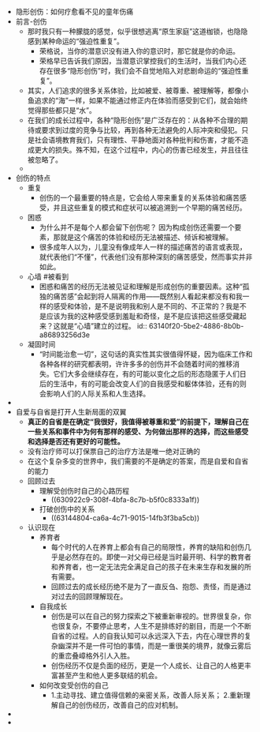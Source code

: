 - 隐形创伤：如何疗愈看不见的童年伤痛
- 前言-创伤
	- 那时我只有一种朦胧的感觉，似乎很想逃离“原生家庭”这道枷锁，也隐隐感到某种命运的“强迫性重复”。
		- 荣格说，当你的潜意识没有进入你的意识时，那它就是你的命运。
		- 荣格早已告诉我们原因，当潜意识掌控我们的生活时，当我们内心还存在很多“隐形创伤”时，我们会不自觉地陷入对悲剧命运的“强迫性重复”。
	- 其实，人们追求的很多关系体验，比如被爱、被尊重、被理解等，都像小鱼追求的“海”一样，如果不能通过修正内在体验而感受到它们，就会始终觉得那些都只是“水”。
	- 在我们的成长过程中，各种“隐形创伤”是广泛存在的：从各种不合理的期待或要求到过度的竞争与比较，再到各种无法避免的人际冲突和侵犯。只是社会语境教育我们，只有理性、平静地面对各种批判和伤害，才能不造成更大的损失。殊不知，在这个过程中，内心的伤害已经发生，并且往往被忽略了。
	-
- 创伤的特点
	- 重复
		- 创伤的一个最重要的特点是，它会给人带来重复的关系体验和痛苦感受，并且这些重复的模式和症状可以被追溯到一个早期的痛苦经历。
	- 困惑
		- 为什么并不是每个人都会留下创伤呢？
		  因为构成创伤还需要一个要素，那就是这个痛苦的体验和经历无法被描述、倾诉和被理解。
		- 很多成年人以为，儿童没有像成年人一样的描述痛苦的语言或表现，就代表他们“不懂”，代表他们没有那种深刻的痛苦感受，然而事实并非如此。
	- 心墙 #被看到
		- 困惑和痛苦的经历无法被见证和理解是形成创伤的重要因素。这种“孤独的痛苦感”会起到将人隔离的作用——既然别人看起来都没有和我一样的感受和体验，是不是说明我和别人是不同的、不正常的？我是不是应该为我的这种感受感到羞耻和奇怪，是不是应该把这些感受藏起来？这就是“心墙”建立的过程。
		  id:: 63140f20-5be2-4886-8b0b-a86893256d3e
	- 凝固时间
		- “时间能治愈一切”，这句话的真实性其实很值得怀疑，因为临床工作和各种各样的研究都表明，许许多多的创伤并不会随着时间的推移消失。它们大多会继续存在，有的可能以变化之后的形态隐匿于人们日后的生活中，有的可能会改变人们的自我感受和躯体体验，还有的则会影响人们的人际关系和人生选择。
-
- 自爱与自省是打开人生新局面的双翼
	- **真正的自省是在确定“我很好，我值得被尊重和爱”的前提下，理解自己在一些关系和事件中为何有那样的感受、为何做出那样的选择，而这些感受和选择是否还有更好的可能性。**
	- 没有治疗师可以打保票自己的治疗方法是唯一绝对正确的
	- 在这个复杂多变的世界中，我们需要的不是确定的答案，而是自爱和自省的能力
	- 回顾过去
		- 理解受创伤时自己的心路历程
			- ((630922c9-308f-4bfa-8c7b-b5f0c8333a1f))
		- 打破创伤中的关系
			- ((63144804-ca6a-4c71-9015-14fb3f3ba5cb))
	- 认识现在
		- 养育者
			- 每个时代的人在养育上都会有自己的局限性，养育的缺陷和创伤几乎是必然存在的。即使一对父母已经是当时最开明、科学的教育者和养育者，也一定无法完全满足自己的孩子在未来生存和发展的所有需要。
			- 回顾过去的成长经历绝不是为了一直反刍、抱怨、责怪，而是通过对过去的回顾理解现在。
		- 自我成长
			- 创伤是可以在自己的努力探索之下被重新审视的。世界很复杂，你也很复杂，不要停止思考，人生不是排练好的剧目，而是一个不断自省的过程。人的自我认知可以永远深入下去，内在心理世界的复杂幽深并不是一件可怕的事情，而是一重很美的境界，就像云雾后的重峦叠嶂格外引人入胜。
			- 创伤经历不仅是负面的经历，更是一个人成长、让自己的人格更丰富甚至产生和他人更多联结的机会。
		- 如何改变受创伤的自己
			- 1.主动寻找、建立值得信赖的亲密关系，改善人际关系；
			  2.重新理解自己的创伤经历，改善自己的应对机制。
-
-